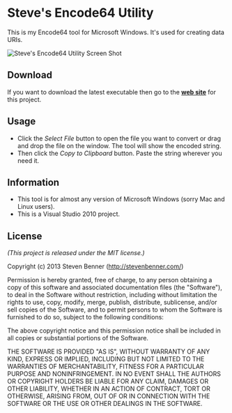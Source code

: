 # Steve's Encode64 Utility

This is my Encode64 tool for Microsoft Windows. It's used for creating data URIs.

![Steve's Encode64 Utility Screen Shot](http://stevenbenner.github.io/steves-encode64-utility/steves-encode64-utility.png)

## Download

If you want to download the latest executable then go to the **[web site](http://stevenbenner.github.io/steves-encode64-utility/)** for this project.

## Usage

* Click the *Select File* button to open the file you want to convert or drag and drop the file on the window. The tool will show the encoded string.
* Then click the *Copy to Clipboard* button. Paste the string wherever you need it.

## Information

* This tool is for almost any version of Microsoft Windows (sorry Mac and Linux users).
* This is a Visual Studio 2010 project.

## License

*(This project is released under the MIT license.)*

Copyright (c) 2013 Steven Benner (http://stevenbenner.com/)

Permission is hereby granted, free of charge, to any person obtaining a copy of this software and associated documentation files (the "Software"), to deal in the Software without restriction, including without limitation the rights to use, copy, modify, merge, publish, distribute, sublicense, and/or sell copies of the Software, and to permit persons to whom the Software is furnished to do so, subject to the following conditions:

The above copyright notice and this permission notice shall be included in all copies or substantial portions of the Software.

THE SOFTWARE IS PROVIDED "AS IS", WITHOUT WARRANTY OF ANY KIND, EXPRESS OR IMPLIED, INCLUDING BUT NOT LIMITED TO THE WARRANTIES OF MERCHANTABILITY, FITNESS FOR A PARTICULAR PURPOSE AND NONINFRINGEMENT. IN NO EVENT SHALL THE AUTHORS OR COPYRIGHT HOLDERS BE LIABLE FOR ANY CLAIM, DAMAGES OR OTHER LIABILITY, WHETHER IN AN ACTION OF CONTRACT, TORT OR OTHERWISE, ARISING FROM, OUT OF OR IN CONNECTION WITH THE SOFTWARE OR THE USE OR OTHER DEALINGS IN THE SOFTWARE.
